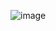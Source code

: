 ![image](https://user-images.githubusercontent.com/116801166/204082811-f1b20ac9-880d-454f-bcb4-89d1ca951451.png)
